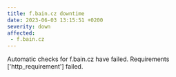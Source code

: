```yaml
---
title: f.bain.cz downtime
date: 2023-06-03 13:15:51 +0200
severity: down
affected:
 - f.bain.cz
---
```

Automatic checks for f.bain.cz have failed. Requirements ['http_requirement'] failed.
